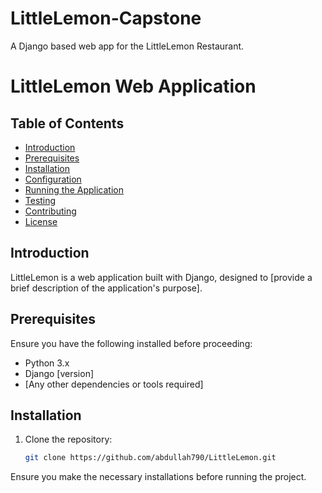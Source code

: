 # LittleLemon-Capstone
 A Django based web app for the LittleLemon Restaurant.
# LittleLemon Web Application

## Table of Contents
- [Introduction](#introduction)
- [Prerequisites](#prerequisites)
- [Installation](#installation)
- [Configuration](#configuration)
- [Running the Application](#running-the-application)
- [Testing](#testing)
- [Contributing](#contributing)
- [License](#license)

## Introduction

LittleLemon is a web application built with Django, designed to [provide a brief description of the application's purpose].

## Prerequisites

Ensure you have the following installed before proceeding:

- Python 3.x
- Django [version]
- [Any other dependencies or tools required]

## Installation

1. Clone the repository:

   ```bash
   git clone https://github.com/abdullah790/LittleLemon.git

Ensure you make the necessary installations before running the project.